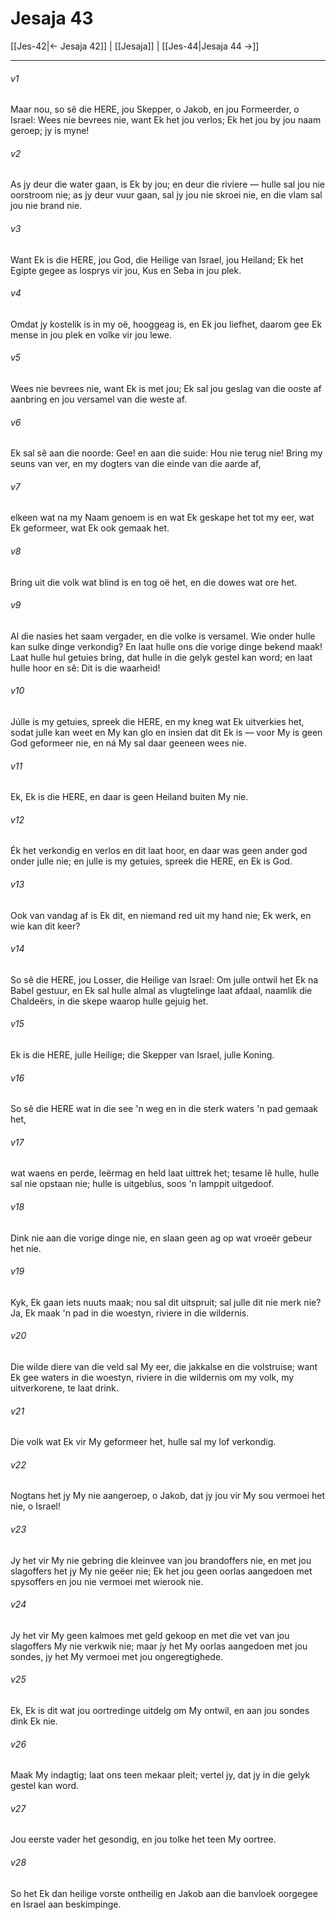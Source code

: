 # Jesaja 43

[[Jes-42|← Jesaja 42]] | [[Jesaja]] | [[Jes-44|Jesaja 44 →]]
***

###### v1
Maar nou, so sê die HERE, jou Skepper, o Jakob, en jou Formeerder, o Israel: Wees nie bevrees nie, want Ek het jou verlos; Ek het jou by jou naam geroep; jy is myne! 
###### v2
As jy deur die water gaan, is Ek by jou; en deur die riviere — hulle sal jou nie oorstroom nie; as jy deur vuur gaan, sal jy jou nie skroei nie, en die vlam sal jou nie brand nie. 
###### v3
Want Ek is die HERE, jou God, die Heilige van Israel, jou Heiland; Ek het Egipte gegee as losprys vir jou, Kus en Seba in jou plek. 
###### v4
Omdat jy kostelik is in my oë, hooggeag is, en Ek jou liefhet, daarom gee Ek mense in jou plek en volke vir jou lewe. 
###### v5
Wees nie bevrees nie, want Ek is met jou; Ek sal jou geslag van die ooste af aanbring en jou versamel van die weste af. 
###### v6
Ek sal sê aan die noorde: Gee! en aan die suide: Hou nie terug nie! Bring my seuns van ver, en my dogters van die einde van die aarde af, 
###### v7
elkeen wat na my Naam genoem is en wat Ek geskape het tot my eer, wat Ek geformeer, wat Ek ook gemaak het. 
###### v8
Bring uit die volk wat blind is en tog oë het, en die dowes wat ore het. 
###### v9
Al die nasies het saam vergader, en die volke is versamel. Wie onder hulle kan sulke dinge verkondig? En laat hulle ons die vorige dinge bekend maak! Laat hulle hul getuies bring, dat hulle in die gelyk gestel kan word; en laat hulle hoor en sê: Dit is die waarheid! 
###### v10
Júlle is my getuies, spreek die HERE, en my kneg wat Ek uitverkies het, sodat julle kan weet en My kan glo en insien dat dit Ek is — voor My is geen God geformeer nie, en ná My sal daar geeneen wees nie. 
###### v11
Ek, Ek is die HERE, en daar is geen Heiland buiten My nie. 
###### v12
Ék het verkondig en verlos en dit laat hoor, en daar was geen ander god onder julle nie; en julle is my getuies, spreek die HERE, en Ek is God. 
###### v13
Ook van vandag af is Ek dit, en niemand red uit my hand nie; Ek werk, en wie kan dit keer? 
###### v14
So sê die HERE, jou Losser, die Heilige van Israel: Om julle ontwil het Ek na Babel gestuur, en Ek sal hulle almal as vlugtelinge laat afdaal, naamlik die Chaldeërs, in die skepe waarop hulle gejuig het. 
###### v15
Ek is die HERE, julle Heilige; die Skepper van Israel, julle Koning. 
###### v16
So sê die HERE wat in die see 'n weg en in die sterk waters 'n pad gemaak het, 
###### v17
wat waens en perde, leërmag en held laat uittrek het; tesame lê hulle, hulle sal nie opstaan nie; hulle is uitgeblus, soos 'n lamppit uitgedoof. 
###### v18
Dink nie aan die vorige dinge nie, en slaan geen ag op wat vroeër gebeur het nie. 
###### v19
Kyk, Ek gaan iets nuuts maak; nou sal dit uitspruit; sal julle dit nie merk nie? Ja, Ek maak 'n pad in die woestyn, riviere in die wildernis. 
###### v20
Die wilde diere van die veld sal My eer, die jakkalse en die volstruise; want Ek gee waters in die woestyn, riviere in die wildernis om my volk, my uitverkorene, te laat drink. 
###### v21
Die volk wat Ek vir My geformeer het, hulle sal my lof verkondig. 
###### v22
Nogtans het jy My nie aangeroep, o Jakob, dat jy jou vir My sou vermoei het nie, o Israel! 
###### v23
Jy het vir My nie gebring die kleinvee van jou brandoffers nie, en met jou slagoffers het jy My nie geëer nie; Ek het jou geen oorlas aangedoen met spysoffers en jou nie vermoei met wierook nie. 
###### v24
Jy het vir My geen kalmoes met geld gekoop en met die vet van jou slagoffers My nie verkwik nie; maar jy het My oorlas aangedoen met jou sondes, jy het My vermoei met jou ongeregtighede. 
###### v25
Ek, Ek is dit wat jou oortredinge uitdelg om My ontwil, en aan jou sondes dink Ek nie. 
###### v26
Maak My indagtig; laat ons teen mekaar pleit; vertel jy, dat jy in die gelyk gestel kan word. 
###### v27
Jou eerste vader het gesondig, en jou tolke het teen My oortree. 
###### v28
So het Ek dan heilige vorste ontheilig en Jakob aan die banvloek oorgegee en Israel aan beskimpinge. 
